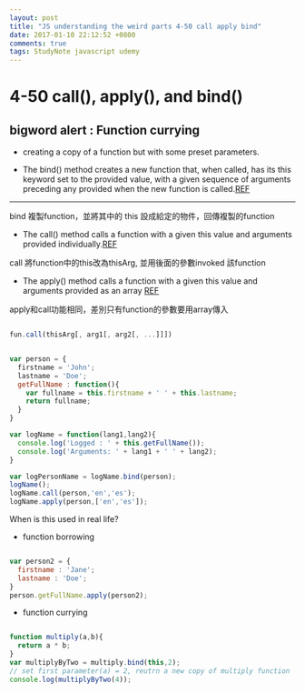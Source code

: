 ```yaml
---
layout: post
title: "JS understanding the weird parts 4-50 call apply bind"
date: 2017-01-10 22:12:52 +0800
comments: true
tags: StudyNote javascript udemy
---
```


<!--more-->

# 4-50 call(), apply(), and bind()

## bigword alert : Function currying
- creating a copy of a function but with some preset parameters.

- The bind() method creates a new function that, when called, has its this keyword set to the provided value, with a given sequence of arguments preceding any provided when the new function is called.[REF](https://developer.mozilla.org/en-US/docs/Web/JavaScript/Reference/Global_Objects/Function/bind)

---

bind 複製function，並將其中的 this 設成給定的物件，回傳複製的function

- The call() method calls a function with a given this value and arguments provided individually.[REF](https://developer.mozilla.org/en-US/docs/Web/JavaScript/Reference/Global_Objects/Function/call)

call 將function中的this改為thisArg, 並用後面的參數invoked 該function

- The apply() method calls a function with a given this value and arguments provided as an array [REF](https://developer.mozilla.org/en-US/docs/Web/JavaScript/Reference/Global_Objects/Function/apply)

apply和call功能相同，差別只有function的參數要用array傳入

``` javascript

fun.call(thisArg[, arg1[, arg2[, ...]]])

```

``` javascript

var person = {
  firstname = 'John';
  lastname = 'Doe';
  getFullName : function(){
    var fullname = this.firstname + ' ' + this.lastname;
    return fullname;
  }
}

var logName = function(lang1,lang2){
  console.log('Logged : ' + this.getFullName());
  console.log('Arguments: ' + lang1 + ' ' + lang2);
}

var logPersonName = logName.bind(person);
logName();
logName.call(person,'en','es');
logName.apply(person,['en','es']);

```

When is this used in real life?

- function borrowing

``` javascript function borrowing

var person2 = {
  firstname : 'Jane';
  lastname : 'Doe';
}
person.getFullName.apply(person2);

```

- function currying

``` javascript function currying

function multiply(a,b){
  return a * b;
}
var multiplyByTwo = multiply.bind(this,2);
// set first parameter(a) = 2, reutrn a new copy of multiply function
console.log(multiplyByTwo(4));

```
